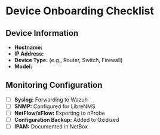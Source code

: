 # Device Onboarding Checklist

## Device Information

*   **Hostname:**
*   **IP Address:**
*   **Device Type:** (e.g., Router, Switch, Firewall)
*   **Model:**

## Monitoring Configuration

*   [ ] **Syslog:** Forwarding to Wazuh
*   [ ] **SNMP:** Configured for LibreNMS
*   [ ] **NetFlow/sFlow:** Exporting to nProbe
*   [ ] **Configuration Backup:** Added to Oxidized
*   [ ] **IPAM:** Documented in NetBox
